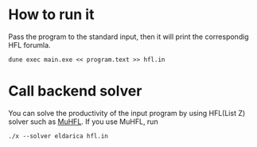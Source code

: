 # How to run it
Pass the program to the standard input, then it will print the correspondig HFL forumla.
```
dune exec main.exe << program.text >> hfl.in
```

# Call backend solver
You can solve the productivity of the input program by using HFL(List Z) solver such as [MuHFL](https://github.com/jgvt5ti/muapprox-ls).
If you use MuHFL, run
```
./x --solver eldarica hfl.in
```
